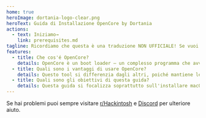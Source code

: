 ```yaml
---
home: true
heroImage: dortania-logo-clear.png
heroText: Guida di Installazione OpenCore by Dortania
actions:
  - text: Iniziamo→
    link: prerequisites.md
tagline: Ricordiamo che questa è una traduzione NON UFFICIALE! Se vuoi vedere l'originale, visita Dortania.
features:
  - title: Che cos'é OpenCore?
    details: OpenCore è un boot loader – un complesso programma che avvia sistemi operativi – specificamente creato per avviare macOS su un pc non Apple, tramite una serie di hack del SMBIOS, delle tabelle ACPI e dei kext.
  - title: Quali sono i vantaggi di usare OpenCore?
    details: Questo tool si differenzia dagli altri, poiché mantiene le priorità sulla sicurezza e sulla qualità, permettendoci di usare molte funzionalità esistenti nei Mac reali, come il SIP e il FileVault.
  - title: Quali sono gli obiettivi di questa guida?
    details: Questa guida si focalizza soprattutto sull'installare macOS su un PC con architettura x86-64 e allo stesso tempo insegnare come funzionano le hack
---
```


Se hai problemi puoi sempre visitare [r/Hackintosh](https://www.reddit.com/r/hackintosh/) e [Discord](https://discord.gg/u8V7N5C) per ulteriore aiuto.
